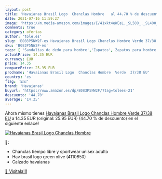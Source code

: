 ```yaml
---
layout: post
title: 'Havaianas Brasil Logo  Chanclas Hombre   al 44.70 % de descuento'
date: 2021-07-16 11:59:27
image: 'https://m.media-amazon.com/images/I/41xkt4eWEeL._SL500_._SL400_.jpg'
comments: true
category: ofertas
author: 'tole.es'
slug: 'B083P5NW2F-es Havaianas Brasil Logo Chanclas Hombre Verde 37/38 EU'
sku: 'B083P5NW2F-es'
tags: [ 'Sandalias de dedo para hombre','Zapatos','Zapatos para hombre','Zapatos y complementos','chanclas','havaianas', ]
actualPrice: 14.35 EUR
currency: EUR
price: 14.35
comparePrice: 25.95 EUR
prodname: 'Havaianas Brasil Logo  Chanclas Hombre  Verde  37/38 EU'
country: 'es'
flag: '🇪🇸'
brand: 'Havaianas'
buyurl: 'https://www.amazon.es/dp/B083P5NW2F/?tag=tolees-21'
descuento: '44.70'
average: '14.35'
---
```


Ahora mismo tienes [Havaianas Brasil Logo  Chanclas Hombre  Verde  37/38 EU](https://www.amazon.es/dp/B083P5NW2F/?tag=tolees-21) a 14.35 EUR (original: 25.95 EUR) (44.70 %  de descuento) en el siguiente enlace!

[![Havaianas Brasil Logo  Chanclas Hombre  ](https://m.media-amazon.com/images/I/41xkt4eWEeL._SL500_._SL400_.jpg)](https://www.amazon.es/dp/B083P5NW2F/?tag=tolees-21)

🔎:

- Chanclas tiempo libre y sportwear unisex adulto
- Hav brasil logo green olive (4110850)
- Calzado havaianas

[🛒 Visítala!!!](https://www.amazon.es/dp/B083P5NW2F/?tag=tolees-21)

